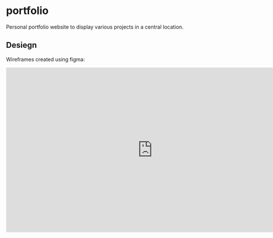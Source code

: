 # portfolio
Personal portfolio website to display various projects in a central location.

## Desiegn 
Wireframes created using figma:
<iframe style="border: 1px solid rgba(0, 0, 0, 0.1);" width="800" height="450" src="https://www.figma.com/embed?embed_host=share&url=https%3A%2F%2Fwww.figma.com%2Ffile%2FQaq9PV9Cn1fr36j4bbsC3l%2FPortfolio%3Fnode-id%3D0%253A1" allowfullscreen></iframe>
